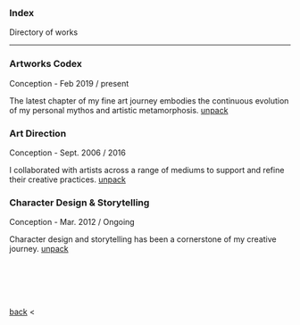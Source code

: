 

<br>
<br>
<br>
<br>

### Index
Directory of works

---

### Artworks Codex 
Conception - Feb 2019 / present

The latest chapter of my fine art journey embodies the continuous evolution of my personal mythos and artistic metamorphosis. 
[unpack](./artworks-codex.md)



### Art Direction
Conception - Sept. 2006 / 2016

I collaborated with artists across a range of mediums to support and refine their creative practices. 
[unpack](./art-direction.md)






### Character Design & Storytelling  
Conception - Mar. 2012 / Ongoing

Character design and storytelling has been a cornerstone of my creative journey. 
[unpack](./character-design-&-storytelling.md)




<br>
<br>
<br>
<br>

[back](./portfolio-introduction) <
